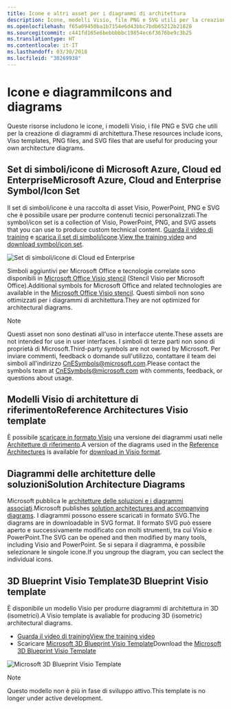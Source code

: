 ```yaml
---
title: Icone e altri asset per i diagrammi di architettura
description: Icone, modelli Visio, file PNG e SVG utili per la creazione di diagrammi di architettura
ms.openlocfilehash: f65a09450ba1b7154e6d43bbc7bdb65212b21828
ms.sourcegitcommit: c441fd165e6bebbbbbc19854ec6f3676be9c3b25
ms.translationtype: HT
ms.contentlocale: it-IT
ms.lasthandoff: 03/30/2018
ms.locfileid: "30269938"
---
```

# <a name="icons-and-diagrams"></a><span data-ttu-id="9e3c9-103">Icone e diagrammi</span><span class="sxs-lookup"><span data-stu-id="9e3c9-103">Icons and diagrams</span></span>

<span data-ttu-id="9e3c9-104">Queste risorse includono le icone, i modelli Visio, i file PNG e SVG che utili per la creazione di diagrammi di architettura.</span><span class="sxs-lookup"><span data-stu-id="9e3c9-104">These resources include icons, Viso templates, PNG files, and SVG files that are useful for producing your own architecture diagrams.</span></span>

## <a name="microsoft-azure-cloud-and-enterprise-symbolicon-set"></a><span data-ttu-id="9e3c9-105">Set di simboli/icone di Microsoft Azure, Cloud ed Enterprise</span><span class="sxs-lookup"><span data-stu-id="9e3c9-105">Microsoft Azure, Cloud and Enterprise Symbol/Icon Set</span></span>

<span data-ttu-id="9e3c9-106">Il set di simboli/icone è una raccolta di asset Visio, PowerPoint, PNG e SVG che è possibile usare per produrre contenuti tecnici personalizzati.</span><span class="sxs-lookup"><span data-stu-id="9e3c9-106">The symbol/icon set is a collection of Visio, PowerPoint, PNG, and SVG assets that you can use to produce custom technical content.</span></span>
<span data-ttu-id="9e3c9-107">[Guarda il video di training](http://aka.ms/CnESymbolsVideo) e [scarica il set di simboli/icone](http://aka.ms/CnESymbols).</span><span class="sxs-lookup"><span data-stu-id="9e3c9-107">[View the training video](http://aka.ms/CnESymbolsVideo) and [download symbol/icon set](http://aka.ms/CnESymbols).</span></span> 

![Set di simboli/icone di Cloud ed Enterprise](./_images/CnESymbols.png)

<span data-ttu-id="9e3c9-109">Simboli aggiuntivi per Microsoft Office e tecnologie correlate sono disponibili in [Microsoft Office Visio stencil](http://www.microsoft.com/download/details.aspx?id=35772) (Stencil Visio per Microsoft Office).</span><span class="sxs-lookup"><span data-stu-id="9e3c9-109">Additional symbols for Microsoft Office and related technologies are available in the [Microsoft Office Visio stencil](http://www.microsoft.com/download/details.aspx?id=35772).</span></span> <span data-ttu-id="9e3c9-110">Questi simboli non sono ottimizzati per i diagrammi di architettura.</span><span class="sxs-lookup"><span data-stu-id="9e3c9-110">They are not optimized for architectural diagrams.</span></span>   

> [!NOTE]
> <span data-ttu-id="9e3c9-111">Questi asset non sono destinati all'uso in interfacce utente.</span><span class="sxs-lookup"><span data-stu-id="9e3c9-111">These assets are not intended for use in user interfaces.</span></span> <span data-ttu-id="9e3c9-112">I simboli di terze parti non sono di proprietà di Microsoft.</span><span class="sxs-lookup"><span data-stu-id="9e3c9-112">Third-party symbols are not owned by Microsoft.</span></span>
> <span data-ttu-id="9e3c9-113">Per inviare commenti, feedback o domande sull'utilizzo, contattare il team dei simboli all'indirizzo [CnESymbols@microsoft.com](mailto:CnESymbols@microsoft.com).</span><span class="sxs-lookup"><span data-stu-id="9e3c9-113">Please contact the symbols team at [CnESymbols@microsoft.com](mailto:CnESymbols@microsoft.com) with comments, feedback, or questions about usage.</span></span>

## <a name="reference-architectures-visio-template"></a><span data-ttu-id="9e3c9-114">Modelli Visio di architetture di riferimento</span><span class="sxs-lookup"><span data-stu-id="9e3c9-114">Reference Architectures Visio template</span></span> 

<span data-ttu-id="9e3c9-115">È possibile [scaricare in formato Visio](https://aka.ms/arch-diagrams) una versione dei diagrammi usati nelle [Architetture di riferimento](../reference-architectures/index.md).</span><span class="sxs-lookup"><span data-stu-id="9e3c9-115">A version of the diagrams used in the [Reference Architectures](../reference-architectures/index.md) is available for [download in Visio format](https://aka.ms/arch-diagrams).</span></span>

## <a name="solution-architecture-diagrams"></a><span data-ttu-id="9e3c9-116">Diagrammi delle architetture delle soluzioni</span><span class="sxs-lookup"><span data-stu-id="9e3c9-116">Solution Architecture Diagrams</span></span>

<span data-ttu-id="9e3c9-117">Microsoft pubblica le [architetture delle soluzioni e i diagrammi associati](https://azure.microsoft.com/solutions/architecture/).</span><span class="sxs-lookup"><span data-stu-id="9e3c9-117">Microsoft publishes [solution architectures and accompanying diagrams](https://azure.microsoft.com/solutions/architecture/).</span></span> <span data-ttu-id="9e3c9-118">I diagrammi possono essere scaricati in formato SVG.</span><span class="sxs-lookup"><span data-stu-id="9e3c9-118">The diagrams are in downloadable in SVG format.</span></span> <span data-ttu-id="9e3c9-119">Il formato SVG può essere aperto e successivamente modificato con molti strumenti, tra cui Visio e PowerPoint.</span><span class="sxs-lookup"><span data-stu-id="9e3c9-119">The SVG can be opened and then modified by many tools, including Visio and PowerPoint.</span></span> <span data-ttu-id="9e3c9-120">Se si separa il diagramma, è possibile selezionare le singole icone.</span><span class="sxs-lookup"><span data-stu-id="9e3c9-120">If you ungroup the diagram, you can seclect the individual icons.</span></span>   

## <a name="3d-blueprint-visio-template"></a><span data-ttu-id="9e3c9-121">3D Blueprint Visio Template</span><span class="sxs-lookup"><span data-stu-id="9e3c9-121">3D Blueprint Visio template</span></span>

<span data-ttu-id="9e3c9-122">È disponibile un modello Visio per produrre diagrammi di architettura in 3D (isometrici).</span><span class="sxs-lookup"><span data-stu-id="9e3c9-122">A Visio template is avaliable for producing 3D (isometric) architectural diagrams.</span></span>

- [<span data-ttu-id="9e3c9-123">Guarda il video di training</span><span class="sxs-lookup"><span data-stu-id="9e3c9-123">View the training video</span></span>](http://aka.ms/3dBlueprintTemplateVideo) 
- <span data-ttu-id="9e3c9-124">Scaricare [Microsoft 3D Blueprint Visio Template](http://aka.ms/3DBlueprintTemplate)</span><span class="sxs-lookup"><span data-stu-id="9e3c9-124">Download the [Microsoft 3D Blueprint Visio Template](http://aka.ms/3DBlueprintTemplate)</span></span>

![Microsoft 3D Blueprint Visio Template](./_images/3DBlueprintVisioTemplate.png)

> [!NOTE]
> <span data-ttu-id="9e3c9-126">Questo modello non è più in fase di sviluppo attivo.</span><span class="sxs-lookup"><span data-stu-id="9e3c9-126">This template is no longer under active development.</span></span>
